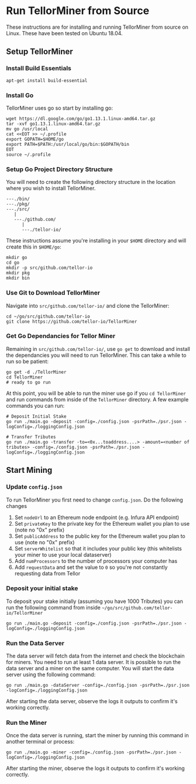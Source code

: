 # Run TellorMiner from Source
These instructions are for installing and running TellorMiner from source on Linux. These have been tested on Ubuntu 18.04.

## Setup TellorMiner
### Install Build Essentials
```
apt-get install build-essential
```
### Install Go
TellorMiner uses go so start by installing go:
```
wget https://dl.google.com/go/go1.13.1.linux-amd64.tar.gz
tar -xvf go1.13.1.linux-amd64.tar.gz
mv go /usr/local
cat <<EOT >> ~/.profile
export GOPATH=$HOME/go
export PATH=$PATH:/usr/local/go/bin:$GOPATH/bin
EOT
source ~/.profile
```

### Setup Go Project Directory Structure
You will need to create the following directory structure in the location where you wish to install TellorMiner.
```
---./bin/
---./pkg/
---./src/
   |
   ---./github.com/
      |
      ---./tellor-io/
```
These instructions assume you're installing in your `$HOME` directory and will create this in `$HOME/go`:
```
mkdir go
cd go
mkdir -p src/github.com/tellor-io
mkdir pkg
mkdir bin
```

### Use Git to Download TellorMiner
Navigate into `src/github.com/tellor-io/` and clone the TellorMiner:
```
cd ~/go/src/github.com/tellor-io
git clone https://github.com/tellor-io/TellorMiner
```

### Get Go Dependancies for Tellor Miner
Remaining in `src/github.com/tellor-io/`, use `go get` to download and install the dependancies you will need to run TellorMiner. This can take a while to run so be patient:
```
go get -d ./TellorMiner
cd TellorMiner
# ready to go run
```
At this point, you will be able to run the miner use go if you `cd TellorMiner` and run commands from inside of the `TellorMiner` directory. A few example commands you can run:
```
# Deposit Initial Stake
go run ./main.go -deposit -config=./config.json -psrPath=./psr.json -logConfig=./loggingConfig.json

# Transfer Tributes
go run ./main.go -transfer -to=<0x...toaddress....> -amount=<number of tributes> -config=./config.json -psrPath=./psr.json -logConfig=./loggingConfig.json
```

## Start Mining
### Update `config.json`
To run TellorMiner you first need to change `config.json`. Do the following changes
1. Set `nodeUrl` to an Ethereum node endpoint (e.g. Infura API endpoint)
2. Set `privateKey` to the private key for the Ethereum wallet you plan to use (note no "0x" prefix)
3. Set `publicAddress` to the public key for the Ethereum wallet you plan to use (note no "0x" prefix)
4. Set `serverWhitelist` so that it includes your public key (this whitelists your miner to use your local dataserver)
5. Add `numProcessors` to the number of processors your computer has
6. Add `requestData` and set the value to `0` so you're not constantly requesting data from Tellor

### Deposit your initial stake
To deposit your stake initially (assuming you have 1000 Tributes) you can run the following command from inside `~/go/src/github.com/tellor-io/TellorMiner`
```
go run ./main.go -deposit -config=./config.json -psrPath=./psr.json -logConfig=./loggingConfig.json
```

### Run the Data Server
The data server will fetch data from the internet and check the blockchain for miners. You need to run at least 1 data server. It is possible to run the data server and a miner on the same computer. You will start the data server using the following command:
```
go run ./main.go -dataServer -config=./config.json -psrPath=./psr.json -logConfig=./loggingConfig.json
```
After starting the data server, observe the logs it outputs to confirm it's working correctly.

### Run the Miner
Once the data server is running, start the miner by running this command in another terminal or process:
```
go run ./main.go -miner -config=./config.json -psrPath=./psr.json -logConfig=./loggingConfig.json
```
After starting the miner, observe the logs it outputs to confirm it's working correctly.
